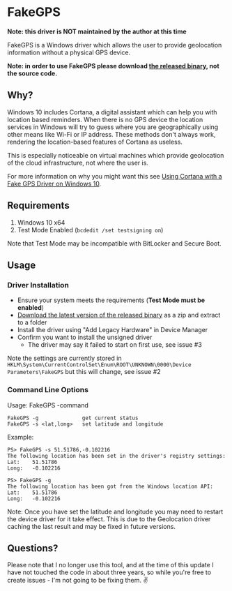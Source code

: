 # FakeGPS

**Note: this driver is NOT maintained by the author at this time**

FakeGPS is a Windows driver which allows the user to provide geolocation information without a physical GPS device.

**Note: in order to use FakeGPS please download [the released binary](https://github.com/juliankay/FakeGPS/releases), not the source code.**

## Why?
Windows 10 includes Cortana, a digital assistant which can help you with location based reminders.
When there is no GPS device the location services in Windows will try to guess where you are geographically using other means like Wi-Fi or IP address.
These methods don't always work, rendering the location-based features of Cortana as useless.

This is especially noticeable on virtual machines which provide geolocation of the cloud infrastructure, not where the user is.

For more information on why you might want this see [Using Cortana with a Fake GPS Driver on Windows 10](http://juliankay.com/development/using-cortana-with-a-fake-gps-driver-on-windows-10/).

## Requirements

1. Windows 10 x64
2. Test Mode Enabled (`bcdedit /set testsigning on`)

Note that Test Mode may be incompatible with BitLocker and Secure Boot.

## Usage

### Driver Installation

* Ensure your system meets the requirements (**Test Mode must be enabled**)
* [Download the latest version of the released binary](https://github.com/juliankay/FakeGPS/releases) as a zip and extract to a folder
* Install the driver using "Add Legacy Hardware" in Device Manager
* Confirm you want to install the unsigned driver
    * The driver may say it failed to start on first use, see issue #3

Note the settings are currently stored in `HKLM\System\CurrentControlSet\Enum\ROOT\UNKNOWN\0000\Device Parameters\FakeGPS` but this will change, see issue #2

### Command Line Options

Usage: FakeGPS -command

```
FakeGPS -g              get current status
FakeGPS -s <lat,long>   set latitude and longitude
```

Example:

```
PS> FakeGPS -s 51.51786,-0.102216
The following location has been set in the driver's registry settings:
Lat:    51.51786
Long:   -0.102216

PS> FakeGPS -g
The following location has been got from the Windows location API:
Lat:    51.51786
Long:   -0.102216
```

Note: Once you have set the latitude and longitude you may need to restart the device driver for it take effect. This is due to the Geolocation driver caching the last result and may be fixed in future versions.

## Questions?

Please note that I no longer use this tool, and at the time of this update I have not touched the code in about three years, so while you're free to create issues - I'm not going to be fixing them. ✌️
